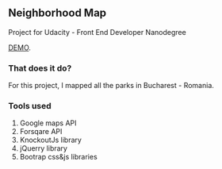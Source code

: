 ## Neighborhood Map

Project for Udacity - Front End Developer Nanodegree

[DEMO](https://nedelcos.github.io/Project---Neighbourhood-Map/).


### That does it do?
For this project, I mapped all the parks in Bucharest - Romania.

### Tools used
1. Google maps API
2. Forsqare API
3. KnockoutJs library
4. jQuerry library
5. Bootrap css&js libraries
